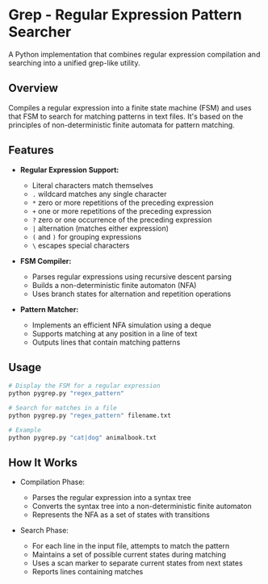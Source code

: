 # Grep - Regular Expression Pattern Searcher

A Python implementation that combines regular expression compilation and searching into a unified grep-like utility.

## Overview

Compiles a regular expression into a finite state machine (FSM) and uses that FSM to search for matching patterns in text files. It's based on the principles of non-deterministic finite automata for pattern matching.

## Features

- **Regular Expression Support:**
  - Literal characters match themselves
  - `.` wildcard matches any single character
  - `*` zero or more repetitions of the preceding expression
  - `+` one or more repetitions of the preceding expression
  - `?` zero or one occurrence of the preceding expression
  - `|` alternation (matches either expression)
  - `(` and `)` for grouping expressions
  - `\` escapes special characters

- **FSM Compiler:**
  - Parses regular expressions using recursive descent parsing
  - Builds a non-deterministic finite automaton (NFA)
  - Uses branch states for alternation and repetition operations

- **Pattern Matcher:**
  - Implements an efficient NFA simulation using a deque
  - Supports matching at any position in a line of text
  - Outputs lines that contain matching patterns

## Usage

```bash
# Display the FSM for a regular expression
python pygrep.py "regex_pattern"

# Search for matches in a file
python pygrep.py "regex_pattern" filename.txt

# Example
python pygrep.py "cat|dog" animalbook.txt
```

## How It Works

- Compilation Phase:

    - Parses the regular expression into a syntax tree
    - Converts the syntax tree into a non-deterministic finite automaton
    - Represents the NFA as a set of states with transitions


- Search Phase:

    - For each line in the input file, attempts to match the pattern
    - Maintains a set of possible current states during matching
    - Uses a scan marker to separate current states from next states
    - Reports lines containing matches
